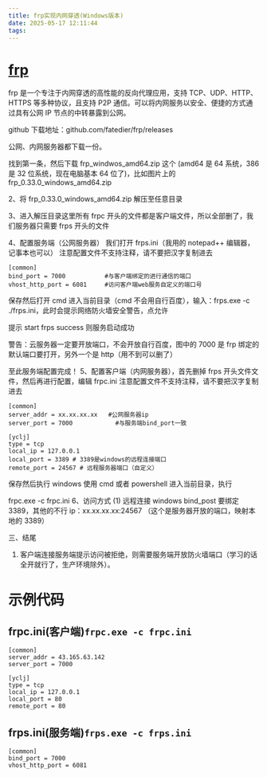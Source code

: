 ```yaml
---
title: frp实现内网穿透(Windows版本)
date: 2025-05-17 12:11:44
tags:
---
```


# [frp](https://github.com/fatedier/frp/blob/master/README_zh.md)

 frp 是一个专注于内网穿透的高性能的反向代理应用，支持 TCP、UDP、HTTP、HTTPS 等多种协议，且支持 P2P 通信。可以将内网服务以安全、便捷的方式通过具有公网 IP 节点的中转暴露到公网。 



github 下载地址：github.com/fatedier/frp/releases

公网、内网服务器都下载一份。




找到第一条，然后下载 frp_windwos_amd64.zip 这个 (amd64 是 64 系统，386 是 32 位系统，现在电脑基本 64 位了)，比如图片上的 frp_0.33.0_windows_amd64.zip

2、将 frp_0.33.0_windows_amd64.zip 解压至任意目录

3、进入解压目录这里所有 frpc 开头的文件都是客户端文件，所以全部删了，我们服务器只需要 frps 开头的文件

4、配置服务端（公网服务器）
我们打开 frps.ini（我用的 notepad++ 编辑器，记事本也可以）
注意配置文件不支持注释，请不要把汉字复制进去

```
[common]
bind_port = 7000           #与客户端绑定的进行通信的端口
vhost_http_port = 6081     #访问客户端web服务自定义的端口号
```


保存然后打开 cmd 进入当前目录（cmd 不会用自行百度），输入：frps.exe -c ./frps.ini，此时会提示网络防火墙安全警告，点允许

提示 start frps success 则服务启动成功

警告：云服务器一定要开放端口，不会开放自行百度，图中的 7000 是 frp 绑定的默认端口要打开，另外一个是 http（用不到可以删了）

至此服务端配置完成！
5、配置客户端（内网服务器），首先删掉 frps 开头文件文件，然后再进行配置，编辑 frpc.ini
注意配置文件不支持注释，请不要把汉字复制进去

```
[common]
server_addr = xx.xx.xx.xx   #公网服务器ip
server_port = 7000            #与服务端bind_port一致

[yclj]
type = tcp
local_ip = 127.0.0.1
local_port = 3389 # 3389是windows的远程连接端口
remote_port = 24567 # 远程服务器端口（自定义）
```



保存然后执行
windows 使用 cmd 或者 powershell 进入当前目录，执行

frpc.exe -c frpc.ini
6、访问方式
(1) 远程连接 windows bind_post 要绑定 3389，其他的不行
ip：xx.xx.xx.xx:24567 （这个是服务器开放的端口，映射本地的 3389）

三、结尾

1. 客户端连接服务端提示访问被拒绝，则需要服务端开放防火墙端口（学习的话全开就行了，生产环境除外）。




# 示例代码

## frpc.ini(客户端)`frpc.exe -c frpc.ini`

```
[common]
server_addr = 43.165.63.142
server_port = 7000

[yclj]
type = tcp
local_ip = 127.0.0.1
local_port = 80
remote_port = 80
```

## frps.ini(服务端)`frps.exe -c frps.ini`

```
[common]
bind_port = 7000
vhost_http_port = 6081
```

